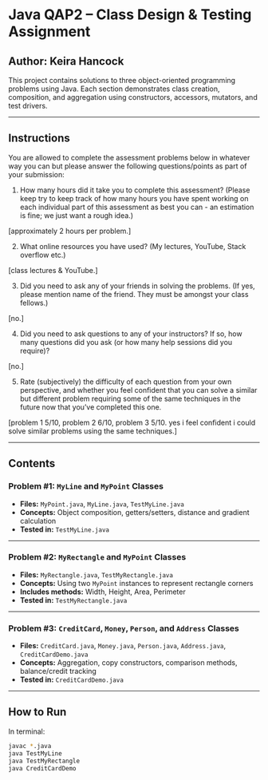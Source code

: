 # Java QAP2 – Class Design & Testing Assignment
## Author: Keira Hancock

This project contains solutions to three object-oriented programming problems using Java. Each section demonstrates class creation, composition, and aggregation using constructors, accessors, mutators, and test drivers.

---

##  Instructions

You are allowed to complete the assessment problems below in whatever way you can but please answer the following questions/points as part of your submission:

1. How many hours did it take you to complete this assessment? (Please keep try to keep track of how many hours you have spent working on each individual part of this assessment as best you can - an estimation is fine; we just want a rough idea.)

[approximately 2 hours per problem.]

2. What online resources you have used? (My lectures, YouTube, Stack overflow etc.)

[class lectures & YouTube.]

3. Did you need to ask any of your friends in solving the problems. (If yes, please mention name of the friend. They must be amongst your class fellows.)

[no.]

4. Did you need to ask questions to any of your instructors? If so, how many questions did you ask (or how many help sessions did you require)?

[no.]

5. Rate (subjectively) the difficulty of each question from your own perspective, and whether you feel confident that you can solve a similar but different problem requiring some of the same techniques in the future now that you’ve completed this one.

[problem 1 5/10, problem 2 6/10, problem 3 5/10. yes i feel confident i could solve similar problems using the same techniques.]

---

##  Contents

###  Problem #1: `MyLine` and `MyPoint` Classes
- **Files:** `MyPoint.java`, `MyLine.java`, `TestMyLine.java`
- **Concepts:** Object composition, getters/setters, distance and gradient calculation
- **Tested in:** `TestMyLine.java`

---

###  Problem #2: `MyRectangle` and `MyPoint` Classes
- **Files:** `MyRectangle.java`, `TestMyRectangle.java`
- **Concepts:** Using two `MyPoint` instances to represent rectangle corners
- **Includes methods:** Width, Height, Area, Perimeter
- **Tested in:** `TestMyRectangle.java`

---

###  Problem #3: `CreditCard`, `Money`, `Person`, and `Address` Classes
- **Files:** `CreditCard.java`, `Money.java`, `Person.java`, `Address.java`, `CreditCardDemo.java`
- **Concepts:** Aggregation, copy constructors, comparison methods, balance/credit tracking
- **Tested in:** `CreditCardDemo.java`

---

##  How to Run

In terminal:

```bash
javac *.java
java TestMyLine
java TestMyRectangle
java CreditCardDemo
